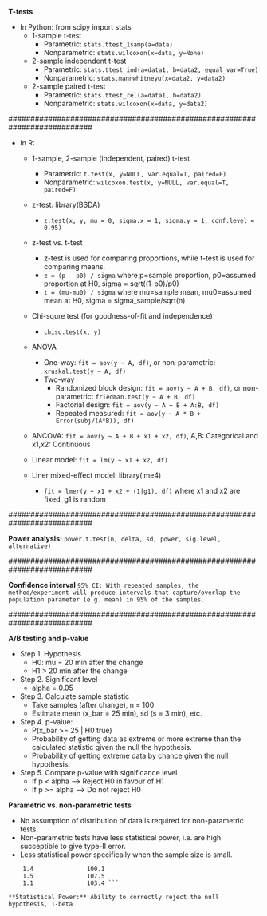 **T-tests**
* In Python: from scipy import stats
  * 1-sample t-test
    * Parametric: ```stats.ttest_1samp(a=data)```
    * Nonparametric: ```stats.wilcoxon(x=data, y=None)```
  * 2-sample independent t-test
    * Parametric: ```stats.ttest_ind(a=data1, b=data2, equal_var=True)```
    * Nonparametric: ```stats.mannwhitneyu(x=data2, y=data2)```
  * 2-sample paired t-test
    * Parametric: ```stats.ttest_rel(a=data1, b=data2)```
    * Nonparametric: ```stats.wilcoxon(x=data, y=data2)```

###########################################################################

* In R:
  * 1-sample, 2-sample (independent, paired) t-test
    * Parametric: ```t.test(x, y=NULL, var.equal=T, paired=F)```
    * Nonparametric: ```wilcoxon.test(x, y=NULL, var.equal=T, paired=F)```
  * z-test: library(BSDA)
    * ```z.test(x, y, mu = 0, sigma.x = 1, sigma.y = 1, conf.level = 0.95)```
  * z-test vs. t-test
    * z-test is used for comparing proportions, while t-test is used for comparing means.
    * ```z = (p - p0) / sigma``` where p=sample proportion, p0=assumed proportion at H0, sigma = sqrt((1-p0)/p0)
    * ```t = (mu-mu0) / sigma``` where mu=sample mean, mu0=assumed mean at H0, sigma = sigma_sample/sqrt(n)

  * Chi-squre test (for goodness-of-fit and independence)
    * ```chisq.test(x, y)```
  
  * ANOVA
    * One-way: ```fit = aov(y ~ A, df)```, or non-parametric: ```kruskal.test(y ~ A, df)```
    * Two-way
      * Randomized block design: ```fit = aov(y ~ A + B, df)```, or non-parametric: ```friedman.test(y ~ A + B, df)```
      * Factorial design: ```fit = aov(y ~ A + B + A:B, df)```
      * Repeated measured: ```fit = aov(y ~ A * B + Error(subj/(A*B)), df)```
       
  * ANCOVA: ```fit = aov(y ~ A + B + x1 + x2, df)```, A,B: Categorical and x1,x2: Continuous
  
  * Linear model: ```fit = lm(y ~ x1 + x2, df)```
  * Liner mixed-effect model: library(lme4)
    * ```fit = lmer(y ~ x1 + x2 + (1|g1), df)``` where x1 and x2 are fixed, g1 is random

###########################################################################

**Power analysis:**
```power.t.test(n, delta, sd, power, sig.level, alternative)```

###########################################################################

**Confidence interval**
```95% CI: With repeated samples, the method/experiment will produce intervals that capture/overlap the population parameter (e.g. mean) in 95% of the samples.```

###########################################################################

**A/B testing and p-value**
* Step 1. Hypothesis
  * H0: mu = 20 min after the change
  * H1 > 20 min after the change
* Step 2. Significant level
  * alpha = 0.05
* Step 3. Calculate sample statistic
  * Take samples (after change), n = 100
  * Estimate mean (x_bar = 25 min), sd (s = 3 min), etc.
* Step 4. p-value: 
  * P(x_bar >= 25 | H0 true)
  * Probability of getting data as extreme or more extreme than the calculated statistic given the null the hypothesis.
  * Probability of getting extreme data by chance given the null hypothesis.
* Step 5. Compare p-value with significance level
  * If p < alpha --> Reject H0 in favour of H1
  * If p >= alpha --> Do not reject H0


**Parametric vs. non-parametric tests**
* No assumption of distribution of data is required for non-parametric tests.
* Non-parametric tests have less statistical power, i.e. are high succeptible to give type-II error.
* Less statistical power specifically when the sample size is small. 
 ```Control-----------Treatment
     1.4               100.1
     1.5               107.5
     1.1               103.4 ```

**Statistical Power:** Ability to correctly reject the null hypothesis, 1-beta
